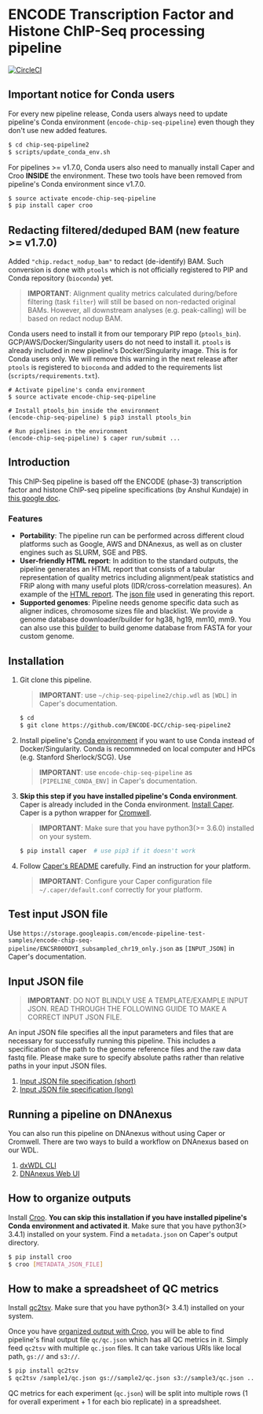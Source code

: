 # ENCODE Transcription Factor and Histone ChIP-Seq processing pipeline

[![CircleCI](https://circleci.com/gh/ENCODE-DCC/chip-seq-pipeline2/tree/master.svg?style=svg)](https://circleci.com/gh/ENCODE-DCC/chip-seq-pipeline2/tree/master)


## Important notice for Conda users

For every new pipeline release, Conda users always need to update pipeline's Conda environment (`encode-chip-seq-pipeline`) even though they don't use new added features.
```bash
$ cd chip-seq-pipeline2
$ scripts/update_conda_env.sh
```

For pipelines >= v1.7.0, Conda users also need to manually install Caper and Croo **INSIDE** the environment. These two tools have been removed from pipeline's Conda environment since v1.7.0.
```bash
$ source activate encode-chip-seq-pipeline
$ pip install caper croo
```


## Redacting filtered/deduped BAM (new feature >= v1.7.0)

Added `"chip.redact_nodup_bam"` to redact (de-identify) BAM. Such conversion is done with `ptools` which is not officially registered to PIP and Conda repository (`bioconda`) yet.

> **IMPORTANT**: Alignment quality metrics calculated during/before filtering (task `filter`) will still be based on non-redacted original BAMs. However, all downstream analyses (e.g. peak-calling) will be based on redact nodup BAM.

Conda users need to install it from our temporary PIP repo (`ptools_bin`). GCP/AWS/Docker/Singularity users do not need to install it. `ptools` is already included in new pipeline's Docker/Singularity image. This is for Conda users only. We will remove this warning in the next release after `ptools` is registered to `bioconda` and added to the requirements list (`scripts/requirements.txt`).

```
# Activate pipeline's conda environment
$ source activate encode-chip-seq-pipeline

# Install ptools_bin inside the environment
(encode-chip-seq-pipeline) $ pip3 install ptools_bin

# Run pipelines in the environment
(encode-chip-seq-pipeline) $ caper run/submit ...
```

## Introduction 
This ChIP-Seq pipeline is based off the ENCODE (phase-3) transcription factor and histone ChIP-seq pipeline specifications (by Anshul Kundaje) in [this google doc](https://docs.google.com/document/d/1lG_Rd7fnYgRpSIqrIfuVlAz2dW1VaSQThzk836Db99c/edit#).

### Features

* **Portability**: The pipeline run can be performed across different cloud platforms such as Google, AWS and DNAnexus, as well as on cluster engines such as SLURM, SGE and PBS.
* **User-friendly HTML report**: In addition to the standard outputs, the pipeline generates an HTML report that consists of a tabular representation of quality metrics including alignment/peak statistics and FRiP along with many useful plots (IDR/cross-correlation measures). An example of the [HTML report](https://storage.googleapis.com/encode-pipeline-test-samples/encode-chip-seq-pipeline/ENCSR000DYI/example_output/qc.html). The [json file](https://storage.googleapis.com/encode-pipeline-test-samples/encode-chip-seq-pipeline/ENCSR000DYI/example_output/qc.json) used in generating this report.
* **Supported genomes**: Pipeline needs genome specific data such as aligner indices, chromosome sizes file and blacklist. We provide a genome database downloader/builder for hg38, hg19, mm10, mm9. You can also use this [builder](docs/build_genome_database.md) to build genome database from FASTA for your custom genome.

## Installation

1) Git clone this pipeline.
	> **IMPORTANT**: use `~/chip-seq-pipeline2/chip.wdl` as `[WDL]` in Caper's documentation.

	```bash
	$ cd
	$ git clone https://github.com/ENCODE-DCC/chip-seq-pipeline2
	```

2) Install pipeline's [Conda environment](docs/install_conda.md) if you want to use Conda instead of Docker/Singularity. Conda is recommneded on local computer and HPCs (e.g. Stanford Sherlock/SCG). Use 
	> **IMPORTANT**: use `encode-chip-seq-pipeline` as `[PIPELINE_CONDA_ENV]` in Caper's documentation.
 
3) **Skip this step if you have installed pipeline's Conda environment**. Caper is already included in the Conda environment. [Install Caper](https://github.com/ENCODE-DCC/caper#installation). Caper is a python wrapper for [Cromwell](https://github.com/broadinstitute/cromwell).

	> **IMPORTANT**: Make sure that you have python3(>= 3.6.0) installed on your system.

	```bash
	$ pip install caper  # use pip3 if it doesn't work
	```

4) Follow [Caper's README](https://github.com/ENCODE-DCC/caper) carefully. Find an instruction for your platform.
	> **IMPORTANT**: Configure your Caper configuration file `~/.caper/default.conf` correctly for your platform.

## Test input JSON file

Use `https://storage.googleapis.com/encode-pipeline-test-samples/encode-chip-seq-pipeline/ENCSR000DYI_subsampled_chr19_only.json` as `[INPUT_JSON]` in Caper's documentation.

## Input JSON file

> **IMPORTANT**: DO NOT BLINDLY USE A TEMPLATE/EXAMPLE INPUT JSON. READ THROUGH THE FOLLOWING GUIDE TO MAKE A CORRECT INPUT JSON FILE.

An input JSON file specifies all the input parameters and files that are necessary for successfully running this pipeline. This includes a specification of the path to the genome reference files and the raw data fastq file. Please make sure to specify absolute paths rather than relative paths in your input JSON files.

1) [Input JSON file specification (short)](docs/input_short.md)
2) [Input JSON file specification (long)](docs/input.md)

## Running a pipeline on DNAnexus

You can also run this pipeline on DNAnexus without using Caper or Cromwell. There are two ways to build a workflow on DNAnexus based on our WDL.

1) [dxWDL CLI](docs/tutorial_dx_cli.md)
2) [DNAnexus Web UI](docs/tutorial_dx_web.md)

## How to organize outputs

Install [Croo](https://github.com/ENCODE-DCC/croo#installation). **You can skip this installation if you have installed pipeline's Conda environment and activated it**. Make sure that you have python3(> 3.4.1) installed on your system. Find a `metadata.json` on Caper's output directory.

```bash
$ pip install croo
$ croo [METADATA_JSON_FILE]
```

## How to make a spreadsheet of QC metrics

Install [qc2tsv](https://github.com/ENCODE-DCC/qc2tsv#installation). Make sure that you have python3(> 3.4.1) installed on your system. 

Once you have [organized output with Croo](#how-to-organize-outputs), you will be able to find pipeline's final output file `qc/qc.json` which has all QC metrics in it. Simply feed `qc2tsv` with multiple `qc.json` files. It can take various URIs like local path, `gs://` and `s3://`.

```bash
$ pip install qc2tsv
$ qc2tsv /sample1/qc.json gs://sample2/qc.json s3://sample3/qc.json ... > spreadsheet.tsv
```

QC metrics for each experiment (`qc.json`) will be split into multiple rows (1 for overall experiment + 1 for each bio replicate) in a spreadsheet.

